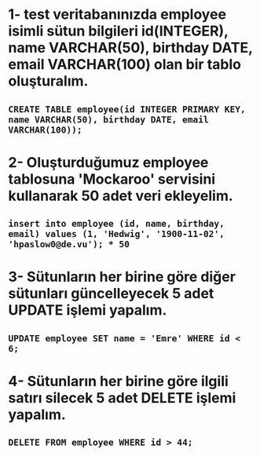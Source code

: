 # 1-  test veritabanınızda employee isimli sütun bilgileri id(INTEGER), name VARCHAR(50), birthday DATE, email VARCHAR(100) olan bir tablo oluşturalım.
##   `CREATE TABLE employee(id INTEGER PRIMARY KEY, name VARCHAR(50), birthday DATE, email VARCHAR(100));`

# 2-  Oluşturduğumuz employee tablosuna 'Mockaroo' servisini kullanarak 50 adet veri ekleyelim.
##   `insert into employee (id, name, birthday, email) values (1, 'Hedwig', '1900-11-02', 'hpaslow0@de.vu'); * 50`

# 3- Sütunların her birine göre diğer sütunları güncelleyecek 5 adet UPDATE işlemi yapalım.
##   `UPDATE employee SET name = 'Emre' WHERE id < 6;`

# 4- Sütunların her birine göre ilgili satırı silecek 5 adet DELETE işlemi yapalım.
##   `DELETE FROM employee WHERE id > 44;`

